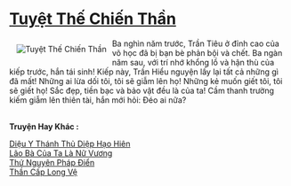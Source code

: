 <a href="https://truyenwiki.net/tuyet-the-chien-than.36152/" title="Tuyệt Thế Chiến Thần"><h1>Tuyệt Thế Chiến Thần</h1></a><div style="display:table"><img align="right" style="float: left; padding: 10px;" src="https://truyenwiki.net/a/img/str/src/36152.jpg" alt="Tuyệt Thế Chiến Thần">Ba nghìn năm trước, Trần Tiêu ở đỉnh cao của võ học đã bị bạn bè phản bội và chết. Ba ngàn năm sau, với trí nhớ khổng lồ và hận thù của kiếp trước, hắn tái sinh! Kiếp này, Trần Hiểu nguyện lấy lại tất cả những gì đã mất! Những ai lừa dối tôi, tôi sẽ giẫm lên họ! Những kẻ muốn giết tôi, tôi sẽ giết họ! Sắc đẹp, tiền bạc và bảo vật đều là của ta! Cầm thanh trường kiếm giẫm lên thiên tài, hắn mới hỏi: Đéo ai nữa?</div><p><br><b>Truyện Hay Khác :</b></p><a href="https://truyenwiki.net/dieu-y-thanh-thu-diep-hao-hien.35342/" alt="Diệu Y Thánh Thủ Diệp Hạo Hiên">Diệu Y Thánh Thủ Diệp Hạo Hiên</a><br/><a href="https://github.com/nownovels/topcv/tree/master/truyenhay/36737" alt="Lão Bà Của Ta Là Nữ Vương">Lão Bà Của Ta Là Nữ Vương</a><br/><a href="https://github.com/nownovels/topcv/tree/master/truyenhay/35428" alt="Thứ Nguyên Pháp Điển">Thứ Nguyên Pháp Điển</a><br/><a href="https://sangtacviet.wordpress.com/2020/10/22/than-cap-long-ve/" alt="Thần Cấp Long Vệ">Thần Cấp Long Vệ</a><br/>